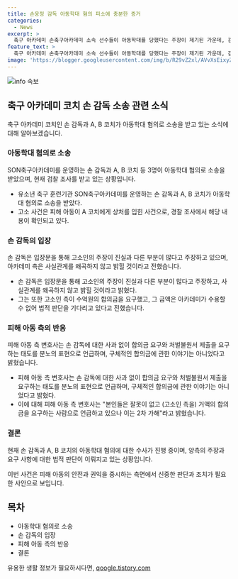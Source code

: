```yaml
---
title: 손웅정 감독 아동학대 혐의 피소에 충분한 증거
categories:
  - News
excerpt: >
  축구 아카데미 손축구아카데미 소속 선수들이 아동학대를 당했다는 주장이 제기된 가운데, 감독과 코치 3명이 아동학대 혐의로 송치돼 검찰 조사를 받고 있다. 학대 피해자는 욕설을 들었고, 코치에게 폭행당했다고 주장했으며, 아카데미는 합의금 요구를 거절하고 법적 판단을 기다린다고 전했다. 하지만 피해 아동 측 변호사는 합의 요구와 관련해 2차 가해라고 주장하고, 감독의 사과가 없다며 분노를 표현했다.
feature_text: >
  축구 아카데미 손축구아카데미 소속 선수들이 아동학대를 당했다는 주장이 제기된 가운데, 감독과 코치 3명이 아동학대 혐의로 송치돼 검찰 조사를 받고 있다. 학대 피해자는 욕설을 들었고, 코치에게 폭행당했다고 주장했으며, 아카데미는 합의금 요구를 거절하고 법적 판단을 기다린다고 전했다. 하지만 피해 아동 측 변호사는 합의 요구와 관련해 2차 가해라고 주장하고, 감독의 사과가 없다며 분노를 표현했다.
image: 'https://blogger.googleusercontent.com/img/b/R29vZ2xl/AVvXsEixyZcFfHzMRdzZMjFBmAUKJYCLCGyLL1o632UiGVXcaFdKo_bkvkuCioo0uUKlGfBVcT3P84aROyZIXSBEx3Aw5nCQ3pTgDom1WDC4m8eifvWiAmWEEVb4x6G_l8C0QH225ldMjyaFvpxGEBGNO37VmDTDMHGhJPq73UglMfDca1-0aw/s1600/blogspot.png'
---
```


<p><img src="https://blogger.googleusercontent.com/img/b/R29vZ2xl/AVvXsEixyZcFfHzMRdzZMjFBmAUKJYCLCGyLL1o632UiGVXcaFdKo_bkvkuCioo0uUKlGfBVcT3P84aROyZIXSBEx3Aw5nCQ3pTgDom1WDC4m8eifvWiAmWEEVb4x6G_l8C0QH225ldMjyaFvpxGEBGNO37VmDTDMHGhJPq73UglMfDca1-0aw/s1600/blogspot.png" alt="info 속보" /></p>

<h2 data-ke-size="size26">축구 아카데미 코치 손 감독 소송 관련 소식</h2>

<p data-ke-size="size16">축구 아카데미 코치인 손 감독과 A, B 코치가 아동학대 혐의로 소송을 받고 있는 소식에 대해 알아보겠습니다.</p>

<h3>아동학대 혐의로 소송</h3>

<p data-ke-size="size16">SON축구아카데미를 운영하는 손 감독과 A, B 코치 등 3명이 아동학대 혐의로 소송을 받았으며, 현재 검찰 조사를 받고 있는 상황입니다.</p>

<ul>
    <li>유소년 축구 훈련기관 SON축구아카데미를 운영하는 손 감독과 A, B 코치가 아동학대 혐의로 소송을 받았다.</li>
    <li>고소 사건은 피해 아동이 A 코치에게 상처를 입힌 사건으로, 경찰 조사에서 해당 내용이 확인되고 있다.</li>
</ul>

<h3>손 감독의 입장</h3>

<p data-ke-size="size16">손 감독은 입장문을 통해 고소인의 주장이 진실과 다른 부분이 많다고 주장하고 있으며, 아카데미 측은 사실관계를 왜곡하지 않고 밝힐 것이라고 전했습니다.</p>

<ul>
    <li>손 감독은 입장문을 통해 고소인의 주장이 진실과 다른 부분이 많다고 주장하고, 사실관계를 왜곡하지 않고 밝힐 것이라고 밝혔다.</li>
    <li>그는 또한 고소인 측이 수억원의 합의금을 요구했고, 그 금액은 아카데미가 수용할 수 없어 법적 판단을 기다리고 있다고 전했습니다.</li>
</ul>

<h3>피해 아동 측의 반응</h3>

<p data-ke-size="size16">피해 아동 측 변호사는 손 감독에 대한 사과 없이 합의금 요구와 처벌불원서 제출을 요구하는 태도를 분노의 표현으로 언급하며, 구체적인 합의금에 관한 이야기는 아니었다고 밝혔습니다.</p>

<ul>
    <li>피해 아동 측 변호사는 손 감독에 대한 사과 없이 합의금 요구와 처벌불원서 제출을 요구하는 태도를 분노의 표현으로 언급하며, 구체적인 합의금에 관한 이야기는 아니었다고 밝혔다.</li>
    <li>이에 대해 피해 아동 측 변호사는 "본인들은 잘못이 없고 (고소인 측을) 거액의 합의금을 요구하는 사람으로 언급하고 있으나 이는 2차 가해"라고 밝혔습니다.</li>
</ul>

<h3>결론</h3>

<p data-ke-size="size16">현재 손 감독과 A, B 코치의 아동학대 혐의에 대한 수사가 진행 중이며, 양측의 주장과 요구 사항에 대한 법적 판단이 이뤄지고 있는 상황입니다.</p>

<p data-ke-size="size16">이번 사건은 피해 아동의 안전과 권익을 중시하는 측면에서 신중한 판단과 조치가 필요한 사안으로 보입니다.</p>

<h2 data-ke-size="size26">목차</h2>

<ul>
    <li>아동학대 혐의로 소송</li>
    <li>손 감독의 입장</li>
    <li>피해 아동 측의 반응</li>
    <li>결론</li>
</ul>
유용한 생활 정보가 필요하시다면, <a href="https://qoogle.tistory.com" rel="dofollow">qoogle.tistory.com</a>


